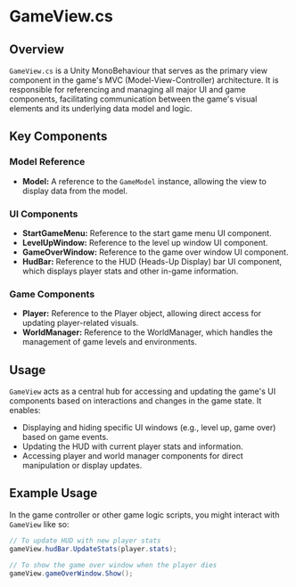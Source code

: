 # GameView.cs

## Overview

`GameView.cs` is a Unity MonoBehaviour that serves as the primary view component in the game's MVC (Model-View-Controller) architecture. It is responsible for referencing and managing all major UI and game components, facilitating communication between the game's visual elements and its underlying data model and logic.

## Key Components

### Model Reference

- **Model:** A reference to the `GameModel` instance, allowing the view to display data from the model.

### UI Components

- **StartGameMenu:** Reference to the start game menu UI component.
- **LevelUpWindow:** Reference to the level up window UI component.
- **GameOverWindow:** Reference to the game over window UI component.
- **HudBar:** Reference to the HUD (Heads-Up Display) bar UI component, which displays player stats and other in-game information.

### Game Components

- **Player:** Reference to the Player object, allowing direct access for updating player-related visuals.
- **WorldManager:** Reference to the WorldManager, which handles the management of game levels and environments.

## Usage

`GameView` acts as a central hub for accessing and updating the game's UI components based on interactions and changes in the game state. It enables:

- Displaying and hiding specific UI windows (e.g., level up, game over) based on game events.
- Updating the HUD with current player stats and information.
- Accessing player and world manager components for direct manipulation or display updates.

## Example Usage

In the game controller or other game logic scripts, you might interact with `GameView` like so:

```csharp
// To update HUD with new player stats
gameView.hudBar.UpdateStats(player.stats);

// To show the game over window when the player dies
gameView.gameOverWindow.Show();
